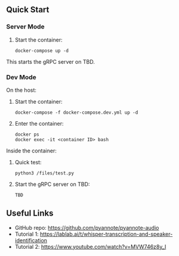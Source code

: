 ## Quick Start

### Server Mode

1. Start the container:
    ```
    docker-compose up -d
    ```

This starts the gRPC server on TBD.

### Dev Mode

On the host:

1. Start the container:
    ```
    docker-compose -f docker-compose.dev.yml up -d
    ```
2. Enter the container:
    ```
    docker ps
    docker exec -it <container ID> bash
    ```
    
Inside the container:

1. Quick test:
    ```
    python3 /files/test.py
    ```
2. Start the gRPC server on TBD:
    ```
    TBD
    ```

## Useful Links

* GitHub repo: https://github.com/pyannote/pyannote-audio
* Tutorial 1: https://lablab.ai/t/whisper-transcription-and-speaker-identification
* Tutorial 2: https://www.youtube.com/watch?v=MVW746z8y_I